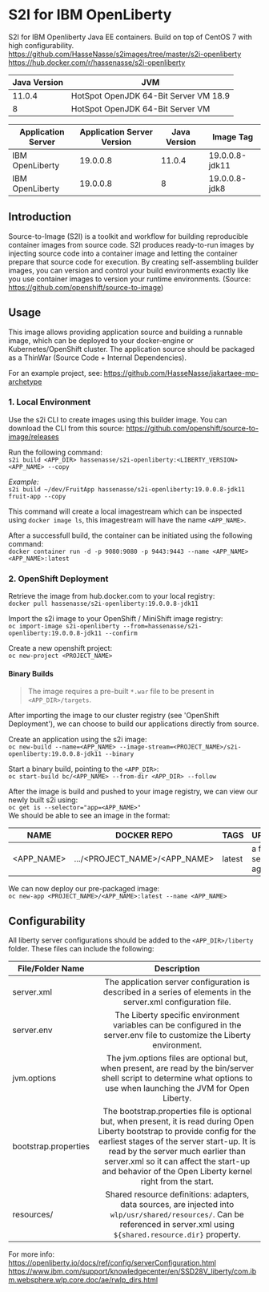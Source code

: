 # S2I for IBM OpenLiberty

S2I for IBM Openliberty Java EE containers. Build on top of CentOS 7 with high configurability.  
https://github.com/HasseNasse/s2images/tree/master/s2i-openliberty
https://hub.docker.com/r/hassenasse/s2i-openliberty

| Java Version | JVM                                   |
| ------------ | ------------------------------------- |
| 11.0.4       | HotSpot OpenJDK 64-Bit Server VM 18.9 |
| 8            | HotSpot OpenJDK 64-Bit Server VM      |

| Application Server | Application Server Version | Java Version | Image Tag      |
| ------------------ | -------------------------- | ------------ | -------------- |
| IBM OpenLiberty    | 19.0.0.8                   | 11.0.4       | 19.0.0.8-jdk11 |
| IBM OpenLiberty    | 19.0.0.8                   | 8            | 19.0.0.8-jdk8  |

## Introduction

Source-to-Image (S2I) is a toolkit and workflow for building reproducible container images from source code. S2I produces ready-to-run images by injecting source code into a container image and letting the container prepare that source code for execution. By creating self-assembling builder images, you can version and control your build environments exactly like you use container images to version your runtime environments. (Source: https://github.com/openshift/source-to-image)

## Usage

This image allows providing application source and building a runnable image, which can be deployed to your docker-engine or Kubernetes/OpenShift cluster. The application source should be packaged as a ThinWar (Source Code + Internal Dependencies).

For an example project, see: https://github.com/HasseNasse/jakartaee-mp-archetype

### 1. Local Environment

Use the s2i CLI to create images using this builder image. You can download the CLI from this source: https://github.com/openshift/source-to-image/releases

Run the following command:  
`s2i build <APP_DIR> hassenasse/s2i-openliberty:<LIBERTY_VERSION> <APP_NAME> --copy`

_Example:_  
`s2i build ~/dev/FruitApp hassenasse/s2i-openliberty:19.0.0.8-jdk11 fruit-app --copy`

This command will create a local imagestream which can be inspected using `docker image ls`, this imagestream will have the name `<APP_NAME>`.

After a successfull build, the container can be initiated using the following command:  
`docker container run -d -p 9080:9080 -p 9443:9443 --name <APP_NAME> <APP_NAME>:latest`

### 2. OpenShift Deployment

Retrieve the image from hub.docker.com to your local registry:  
`docker pull hassenasse/s2i-openliberty:19.0.0.8-jdk11`

Import the s2i image to your OpenShift / MiniShift image registry:  
`oc import-image s2i-openliberty --from=hassenasse/s2i-openliberty:19.0.0.8-jdk11 --confirm`

Create a new openshift project:  
`oc new-project <PROJECT_NAME>`

#### Binary Builds

> The image requires a pre-built `*.war` file to be present in `<APP_DIR>/targets`.

After importing the image to our cluster registry (see 'OpenShift Deployment'), we can choose to build our applications directly from source.

Create an application using the s2i image:  
`oc new-build --name=<APP_NAME> --image-stream=<PROJECT_NAME>/s2i-openliberty:19.0.0.8-jdk11 --binary`

Start a binary build, pointing to the `<APP_DIR>`:  
`oc start-build bc/<APP_NAME> --from-dir <APP_DIR> --follow`

After the image is build and pushed to your image registry, we can view our newly built s2i using:  
`oc get is --selector="app=<APP_NAME>"`  
We should be able to see an image in the format:

| NAME       | DOCKER REPO                   | TAGS   | UPDATED              |
| ---------- | ----------------------------- | ------ | -------------------- |
| <APP_NAME> | .../<PROJECT_NAME>/<APP_NAME> | latest | a few seconds ago... |

We can now deploy our pre-packaged image:  
`oc new-app <PROJECT_NAME>/<APP_NAME>:latest --name <APP_NAME>`

## Configurability

All liberty server configurations should be added to the `<APP_DIR>/liberty` folder. These files can include the following:

| File/Folder Name     |                                                                                                                                                        Description                                                                                                                                                        |
| -------------------- | :-----------------------------------------------------------------------------------------------------------------------------------------------------------------------------------------------------------------------------------------------------------------------------------------------------------------------: |
| server.xml           |                                                                                                      The application server configuration is described in a series of elements in the server.xml configuration file.                                                                                                      |
| server.env           |                                                                                                 The Liberty specific environment variables can be configured in the server.env file to customize the Liberty environment.                                                                                                 |
| jvm.options          |                                                                          The jvm.options files are optional but, when present, are read by the bin/server shell script to determine what options to use when launching the JVM for Open Liberty.                                                                          |
| bootstrap.properties | The bootstrap.properties file is optional but, when present, it is read during Open Liberty bootstrap to provide config for the earliest stages of the server start-up. It is read by the server much earlier than server.xml so it can affect the start-up and behavior of the Open Liberty kernel right from the start. |
| resources/           |                                                                       Shared resource definitions: adapters, data sources, are injected into `wlp/usr/shared/resources/`. Can be referenced in server.xml using `${shared.resource.dir}` property.                                                                        |

For more info:  
https://openliberty.io/docs/ref/config/serverConfiguration.html
https://www.ibm.com/support/knowledgecenter/en/SSD28V_liberty/com.ibm.websphere.wlp.core.doc/ae/rwlp_dirs.html
